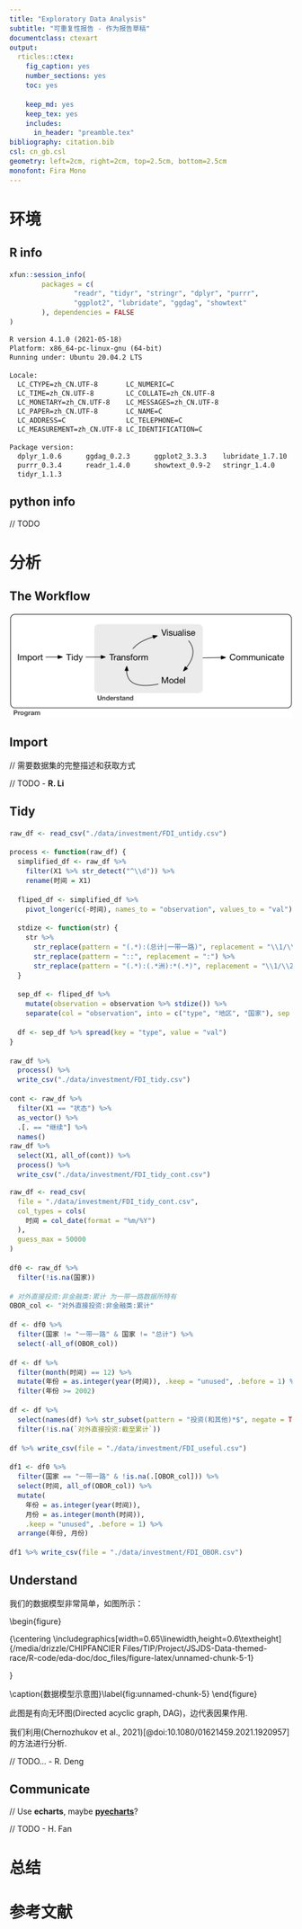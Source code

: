 ```yaml
---
title: "Exploratory Data Analysis"
subtitle: "可重复性报告 - 作为报告草稿"
documentclass: ctexart
output:
  rticles::ctex:
    fig_caption: yes
    number_sections: yes
    toc: yes

    keep_md: yes
    keep_tex: yes
    includes:
      in_header: "preamble.tex"
bibliography: citation.bib
csl: cn_gb.csl
geometry: left=2cm, right=2cm, top=2.5cm, bottom=2.5cm
monofont: Fira Mono
---
```


# 环境

## R info



```r
xfun::session_info(
        packages = c(
                "readr", "tidyr", "stringr", "dplyr", "purrr",
                "ggplot2", "lubridate", "ggdag", "showtext"
        ), dependencies = FALSE
)
```

```
R version 4.1.0 (2021-05-18)
Platform: x86_64-pc-linux-gnu (64-bit)
Running under: Ubuntu 20.04.2 LTS

Locale:
  LC_CTYPE=zh_CN.UTF-8       LC_NUMERIC=C              
  LC_TIME=zh_CN.UTF-8        LC_COLLATE=zh_CN.UTF-8    
  LC_MONETARY=zh_CN.UTF-8    LC_MESSAGES=zh_CN.UTF-8   
  LC_PAPER=zh_CN.UTF-8       LC_NAME=C                 
  LC_ADDRESS=C               LC_TELEPHONE=C            
  LC_MEASUREMENT=zh_CN.UTF-8 LC_IDENTIFICATION=C       

Package version:
  dplyr_1.0.6      ggdag_0.2.3      ggplot2_3.3.3    lubridate_1.7.10
  purrr_0.3.4      readr_1.4.0      showtext_0.9-2   stringr_1.4.0   
  tidyr_1.1.3     
```

## python info

// TODO

# 分析

## The Workflow

![The Data Science Workflow[^1]](workflow.png)

[^1]: This picture is from [R for Data Science](https://r4ds.had.co.nz/introduction.html) by Hadley Wickham and Garrett Grolemund, released under [CC BY-NC-ND 3.0 US](http://creativecommons.org/licenses/by-nc-nd/3.0/us/).

## Import

// 需要数据集的完整描述和获取方式

// TODO - **R. Li**

## Tidy


```r
raw_df <- read_csv("./data/investment/FDI_untidy.csv")

process <- function(raw_df) {
  simplified_df <- raw_df %>%
    filter(X1 %>% str_detect("^\\d")) %>%
    rename(时间 = X1)

  fliped_df <- simplified_df %>%
    pivot_longer(c(-时间), names_to = "observation", values_to = "val")

  stdize <- function(str) {
    str %>%
      str_replace(pattern = "(.*):(总计|一带一路)", replacement = "\\1/\\2/\\2") %>%
      str_replace(pattern = "::", replacement = ":") %>%
      str_replace(pattern = "(.*):(.*洲):*(.*)", replacement = "\\1/\\2/\\3")
  }

  sep_df <- fliped_df %>%
    mutate(observation = observation %>% stdize()) %>%
    separate(col = "observation", into = c("type", "地区", "国家"), sep = "/")

  df <- sep_df %>% spread(key = "type", value = "val")
}

raw_df %>%
  process() %>%
  write_csv("./data/investment/FDI_tidy.csv")

cont <- raw_df %>%
  filter(X1 == "状态") %>%
  as_vector() %>%
  .[. == "继续"] %>%
  names()
raw_df %>%
  select(X1, all_of(cont)) %>%
  process() %>%
  write_csv("./data/investment/FDI_tidy_cont.csv")
```


```r
raw_df <- read_csv(
  file = "./data/investment/FDI_tidy_cont.csv",
  col_types = cols(
    时间 = col_date(format = "%m/%Y")
  ),
  guess_max = 50000
)

df0 <- raw_df %>%
  filter(!is.na(国家))

# 对外直接投资:非金融类:累计 为一带一路数据所特有
OBOR_col <- "对外直接投资:非金融类:累计"

df <- df0 %>%
  filter(国家 != "一带一路" & 国家 != "总计") %>%
  select(-all_of(OBOR_col))

df <- df %>%
  filter(month(时间) == 12) %>%
  mutate(年份 = as.integer(year(时间)), .keep = "unused", .before = 1) %>%
  filter(年份 >= 2002)

df <- df %>%
  select(names(df) %>% str_subset(pattern = "投资(和其他)*$", negate = TRUE)) %>%
  filter(!is.na(`对外直接投资:截至累计`))

df %>% write_csv(file = "./data/investment/FDI_useful.csv")

df1 <- df0 %>%
  filter(国家 == "一带一路" & !is.na(.[OBOR_col])) %>%
  select(时间, all_of(OBOR_col)) %>%
  mutate(
    年份 = as.integer(year(时间)),
    月份 = as.integer(month(时间)),
    .keep = "unused", .before = 1) %>%
  arrange(年份, 月份)

df1 %>% write_csv(file = "./data/investment/FDI_OBOR.csv")
```

## Understand

我们的数据模型非常简单，如图所示：

\begin{figure}

{\centering \includegraphics[width=0.65\linewidth,height=0.6\textheight]{/media/drizzle/CHIPFANCIER Files/TIP/Project/JSJDS-Data-themed-race/R-code/eda-doc/doc_files/figure-latex/unnamed-chunk-5-1} 

}

\caption{数据模型示意图}\label{fig:unnamed-chunk-5}
\end{figure}

此图是有向无环图(Directed acyclic graph, DAG)，边代表因果作用.

我们利用(Chernozhukov et al., 2021)[@doi:10.1080/01621459.2021.1920957]的方法进行分析.

// TODO... - R. Deng


## Communicate

// Use **echarts**, maybe [**pyecharts**](https://github.com/pyecharts)?

// TODO - H. Fan

# 总结

# 参考文献

